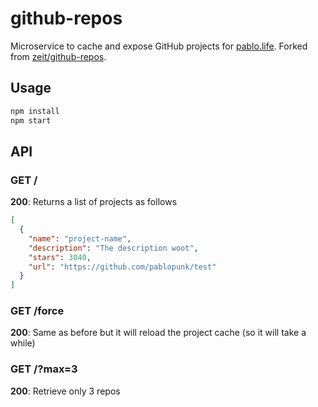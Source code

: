 # github-repos

Microservice to cache and expose GitHub projects for [pablo.life](https://pablo.life). Forked from [zeit/github-repos](https://github.com/zeit/github-repos).

## Usage

```bash
npm install
npm start
```

## API

### GET /

**200**: Returns a list of projects as follows

```json
[
  {
    "name": "project-name",
    "description": "The description woot",
    "stars": 3040,
    "url": "https://github.com/pablopunk/test"
  }
]
```
### GET /force

**200**: Same as before but it will reload the project cache (so it will take a while)
### GET /?max=3

**200**: Retrieve only 3 repos
